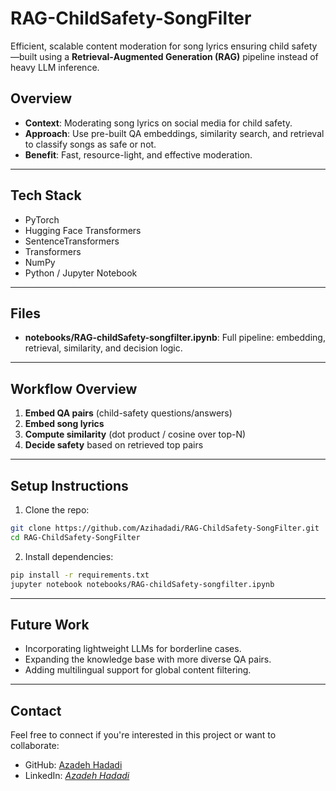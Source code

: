 # RAG-ChildSafety-SongFilter

Efficient, scalable content moderation for song lyrics ensuring child safety—built using a **Retrieval‑Augmented Generation (RAG)** pipeline instead of heavy LLM inference.

## Overview

- **Context**: Moderating song lyrics on social media for child safety.
- **Approach**: Use pre-built QA embeddings, similarity search, and retrieval to classify songs as safe or not.
- **Benefit**: Fast, resource-light, and effective moderation.

---
## Tech Stack
- PyTorch                    
- Hugging Face Transformers  
- SentenceTransformers       
- Transformers               
- NumPy                      
- Python / Jupyter Notebook 

---
## Files

- **notebooks/RAG-childSafety-songfilter.ipynb**: Full pipeline: embedding, retrieval, similarity, and decision logic.

---

##  Workflow Overview

1. **Embed QA pairs** (child-safety questions/answers)  
2. **Embed song lyrics**  
3. **Compute similarity** (dot product / cosine over top-N)  
4. **Decide safety** based on retrieved top pairs  

---

## Setup Instructions

1. Clone the repo:
```bash
git clone https://github.com/Azihadadi/RAG-ChildSafety-SongFilter.git
cd RAG-ChildSafety-SongFilter
```

2. Install dependencies:
```bash 
pip install -r requirements.txt
jupyter notebook notebooks/RAG-childSafety-songfilter.ipynb
```

---

## Future Work

- Incorporating lightweight LLMs for borderline cases.
- Expanding the knowledge base with more diverse QA pairs.
- Adding multilingual support for global content filtering.

---

## Contact

Feel free to connect if you're interested in this project or want to collaborate:

- GitHub: [Azadeh Hadadi](https://github.com/Azihadadi)
- LinkedIn: _[Azadeh Hadadi](https://www.linkedin.com/in/azadeh-hadadi/)_  
